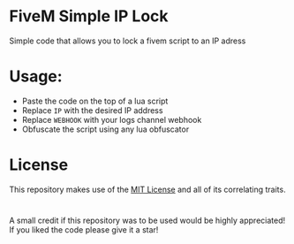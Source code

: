 # FiveM Simple IP Lock

Simple code that allows you to lock a fivem script to an IP adress

# Usage:
- Paste the code on the top of a lua script
- Replace `IP` with the desired IP address
- Replace `WEBHOOK` with your logs channel webhook
- Obfuscate the script using any lua obfuscator

# License
This repository makes use of the [MIT License](https://opensource.org/licenses/MIT) and all of its correlating traits.

#  
A small credit if this repository was to be used would be highly appreciated!\
If you liked the code please give it a star!
